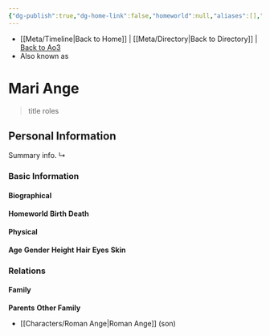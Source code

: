 ```yaml
---
{"dg-publish":true,"dg-home-link":false,"homeworld":null,"aliases":[],"tags":["character","unfinished"],"permalink":"/characters/mari-ange/","dgHomeLink":false,"dgPassFrontmatter":true}
---
```


- [[Meta/Timeline\|Back to Home]] | [[Meta/Directory\|Back to Directory]] | [Back to Ao3](https://archiveofourown.org/works/19334440/chapters/45992584)
- Also known as

# Mari Ange
>title roles

## Personal Information
Summary info.
↳

### Basic Information

#### Biographical
**Homeworld** 
**Birth** 
**Death** 

#### Physical
**Age** 
**Gender** 
**Height** 
**Hair** 
**Eyes** 
**Skin** 

### Relations

#### Family
**Parents** 
**Other Family**
- [[Characters/Roman Ange\|Roman Ange]] (son)
